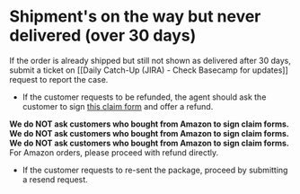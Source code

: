 # Shipment's on the way but never delivered (over 30 days)
If the order is already shipped but still not shown as delivered after 30 days, submit a ticket on [[Daily Catch-Up (JIRA) - Check Basecamp for updates]] request to report the case.  

- If the customer requests to be refunded, the agent should ask the customer to sign [this claim form](https://drive.google.com/file/d/1FFeuMNBOA_R0Z844Gi5zmk06VxsUs6Q8/view?usp=sharing) and offer a refund.

**We do NOT ask customers who bought from Amazon to sign claim forms.**
**We do NOT ask customers who bought from Amazon to sign claim forms.**
**We do NOT ask customers who bought from Amazon to sign claim forms.**
For Amazon orders, please proceed with refund directly.

- If the customer requests to re-sent the package, proceed by submitting a resend request.
